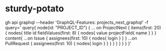 # sturdy-potato
gh api graphql --header 'GraphQL-Features: projects_next_graphql' -f query='   query{     node(id: "PROJECT_ID") {       ... on ProjectNext {         items(first: 20) {           nodes{             title             id             fieldValues(first: 8) {               nodes{                 value                 projectField{                   name                 }               }             }             content{               ...on Issue {                 assignees(first: 10) {                   nodes{                     login                   }                 }               }               ...on PullRequest {                 assignees(first: 10) {                   nodes{                     login                   }                 }               }             }           }         }       }     }   }'
